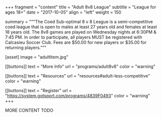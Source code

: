 +++
fragment = "content"
title = "Adult 8v8 League"
subtitle = "League for ages 18+"
date = "2017-10-05"
align = "left"
weight = 150

summary = """The Coed Sub-optimal 8 v 8 League is a semi-competitive coed league that is open to males at least 27 years old and females at least 18 years old. The 8v8 games are played on Wednesday nights at 6:30PM & 7:45 PM. In order to participate, all players MUST be registered with Calcasieu Soccer Club.
Fees are $50.00 for new players or $35.00 for returning players."""

[asset]
  image = "adultItem.jpg"

[[buttons]]
  text = "More Info"
  url = "programs/adult8v8"
  color = "warning"

[[buttons]]
  text = "Resources"
  url = "resources#adult-less-competitive"
  color = "warning"

[[buttons]]
  text = "Register"
  url = "https://system.gotsport.com/programs/4839F0493"
  color = "warning"
+++

MORE CONTENT TODO